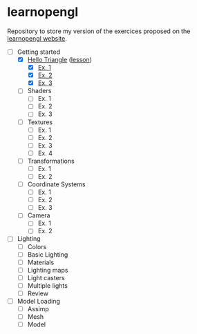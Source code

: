 # learnopengl

Repository to store my version of the exercices proposed on the [learnopengl website](https://learnopengl.com/).

- [ ] Getting started
    - [x] [Hello Triangle](./src/HelloTriangle/) ([lesson](https://learnopengl.com/Getting-started/Hello-Window))
        - [x] [Ex. 1](./src/HelloTriangle/ex1.cpp)
        - [x] [Ex. 2](./src/HelloTriangle/ex2.cpp)
        - [x] [Ex. 3](./src/HelloTriangle/ex3.cpp)
    - [ ] Shaders
        - [ ] Ex. 1
        - [ ] Ex. 2
        - [ ] Ex. 3
    - [ ] Textures
        - [ ] Ex. 1
        - [ ] Ex. 2
        - [ ] Ex. 3
        - [ ] Ex. 4
    - [ ] Transformations
        - [ ] Ex. 1
        - [ ] Ex. 2
    - [ ] Coordinate Systems
        - [ ] Ex. 1
        - [ ] Ex. 2
        - [ ] Ex. 3
    - [ ] Camera
        - [ ] Ex. 1
        - [ ] Ex. 2
- [ ] Lighting
    - [ ] Colors
    - [ ] Basic Lighting
    - [ ] Materials
    - [ ] Lighting maps
    - [ ] Light casters
    - [ ] Multiple lights
    - [ ] Review
- [ ] Model Loading
    - [ ] Assimp
    - [ ] Mesh
    - [ ] Model
